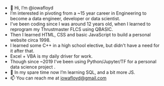 - 👋 Hi, I’m @iowafloyd
- I’m interested in pivoting from a ~15 year career in Engineering to become a data engineer, developer or data scientist.
- I've been coding since I was around 12 years old, when I learned to reprogram my Thrustmaster FLCS using QBASIC.
- Then I learned HTML, CSS and basic JavaScript to build a personal website circa 1998.
- I learned some C++ in a high school elective, but didn't have a need for it after that.
- Excel + VBA is my daily driver for work.
- Though since ~2019 I've been using Python/Jupyter/TF for a personal data science project .
- 🌱 In my spare time now I’m learning SQL, and a bit more JS.
- 📫 You can reach me at iowafloyd@gmail.com

<!---
iowafloyd/iowafloyd is a ✨ special ✨ repository because its `README.md` (this file) appears on your GitHub profile.
You can click the Preview link to take a look at your changes.
--->
